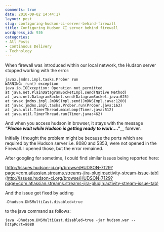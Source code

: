 ```yaml
---
comments: true
date: 2010-09-02 14:44:17
layout: post
slug: configuring-hudson-ci-server-behind-firewall
title: Configuring Hudson CI server behind firewall
wordpress_id: 936
categories:
- All Posts
- Continuous Delivery
- Technology
---
```


When firewall was introduced within our local network, the Hudson server stopped working with the error:

    
    javax.jmdns.impl.tasks.Prober run
    WARNING: run() exception
    java.io.IOException: Operation not permitted
    at java.net.PlainDatagramSocketImpl.send(Native Method)
    at java.net.DatagramSocket.send(DatagramSocket.java:625)
    at javax.jmdns.impl.JmDNSImpl.send(JmDNSImpl.java:1200)
    at javax.jmdns.impl.tasks.Prober.run(Prober.java:163)
    at java.util.TimerThread.mainLoop(Timer.java:512)
    at java.util.TimerThread.run(Timer.java:462)


And when you access hudson in browser, it stays with the message **_"Please wait while Hudson is getting ready to work...."_**__ forever.

Initially I thought the problem might be because the ports which are required by the Hudson server i.e. 8080 and 5353, were not opened in the Firewall. I opened those, but the error remained.

After googling for sometime, I could find similar issues being reported here:

[http://issues.hudson-ci.org/browse/HUDSON-7129?page=com.atlassian.streams.streams-jira-plugin:activity-stream-issue-tab](http://issues.hudson-ci.org/browse/HUDSON-7129?page=com.atlassian.streams.streams-jira-plugin:activity-stream-issue-tab)

And the issue got fixed by adding

    
    -Dhudson.DNSMultiCast.disabled=true


to the java command as follows:

    
    java -Dhudson.DNSMultiCast.disabled=true -jar hudson.war --httpPort=8080
